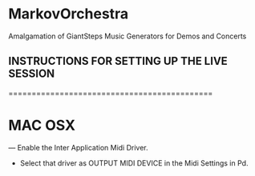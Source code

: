 # MarkovOrchestra
Amalgamation of GiantSteps Music Generators for Demos and Concerts



## INSTRUCTIONS FOR SETTING UP THE LIVE SESSION
============================================

MAC OSX
=======

— Enable the Inter Application Midi Driver.
- Select that driver as OUTPUT MIDI DEVICE in the Midi Settings in Pd.
